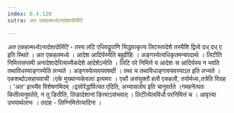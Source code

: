 ```yaml
---
index: 6.4.120
sutra: अत एकहल्मध्येऽनादेशादेर्लिटि

---
```

_अत एकहल्मध्येऽनादेशादेर्लिटि_ - तस्य लटि एधिवद्रूपाणि सिद्धवत्कृत्य लिटस्तादेशे तस्यैशि द्वित्वे दध् दध् ए इति स्थिते । अत एकहलमध्ये । आदेश आदिर्यस्येति बहुव्रीहिः । अङ्गस्येत्यधिकृतमन्यपदार्थः । लिटीति निमित्तसप्तमी अनादेशादेरित्यस्यैकदेशे आदेशेऽन्वेति । लिटि परे निमित्ते य आदेशः स आदिर्यस्य न भवति तथाविधस्याङ्गस्येति लभ्यते । अङ्गस्येत्यवयवषष्ठी । तथा च तथाविधाङ्गावयवस्याऽत इति लभ्यते । एकशब्दोऽसहायवाची ।एके मुख्यान्यकेवलाः॑ इत्यमरः । एकौ असंयुक्तौ हलौ एकहलौ, तयोर्मध्यः,तत्रेति विग्रहः । 'अत' इत्स्यैव विशेषणमिदम् ।द्वसोरेद्धा॑वित्यत एदिति, अभ्यासलोप इति चानुवर्तते ।गमहने॑त्यतः कितीत्यनुवर्तते, न तु ङितीति, लिङादेशानां ङित्त्वाऽसंभवात् । लिटीत्येत्वविधौ परनिमित्तं च । आवृत्त्या उभयार्थलाभः । तदाह - लिण्निमित्तेत्यादिना । 